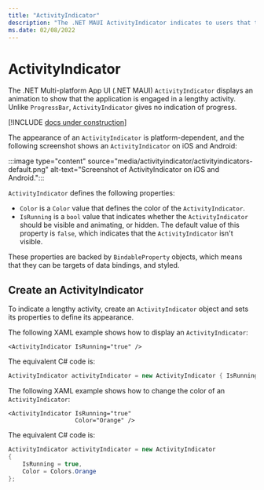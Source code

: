 ```yaml
---
title: "ActivityIndicator"
description: "The .NET MAUI ActivityIndicator indicates to users that the app is engaged in a lengthy activity, without giving any indication of progress."
ms.date: 02/08/2022
---
```


# ActivityIndicator

The .NET Multi-platform App UI (.NET MAUI) `ActivityIndicator` displays an animation to show that the application is engaged in a lengthy activity. Unlike `ProgressBar`, `ActivityIndicator` gives no indication of progress.

[!INCLUDE [docs under construction](~/includes/preview-note.md)]

The appearance of an `ActivityIndicator` is platform-dependent, and the following screenshot shows an `ActivityIndicator` on iOS and Android:

:::image type="content" source="media/activityindicator/activityindicators-default.png" alt-text="Screenshot of ActivityIndicator on iOS and Android.":::

`ActivityIndicator` defines the following properties:

- `Color` is a `Color` value that defines the color of the `ActivityIndicator`.
- `IsRunning` is a `bool` value that indicates whether the `ActivityIndicator` should be visible and animating, or hidden. The default value of this property is `false`, which indicates that the `ActivityIndicator` isn't visible.

These properties are backed by `BindableProperty` objects, which means that they can be targets of data bindings, and styled.

## Create an ActivityIndicator

To indicate a lengthy activity, create an `ActivityIndicator` object and sets its properties to define its appearance.

The following XAML example shows how to display an `ActivityIndicator`:

```xaml
<ActivityIndicator IsRunning="true" />
```

The equivalent C# code is:

```csharp
ActivityIndicator activityIndicator = new ActivityIndicator { IsRunning = true };
```

The following XAML example shows how to change the color of an `ActivityIndicator`:

```xaml
<ActivityIndicator IsRunning="true"
                   Color="Orange" />
```

The equivalent C# code is:

```csharp
ActivityIndicator activityIndicator = new ActivityIndicator
{
    IsRunning = true,
    Color = Colors.Orange
};
```
